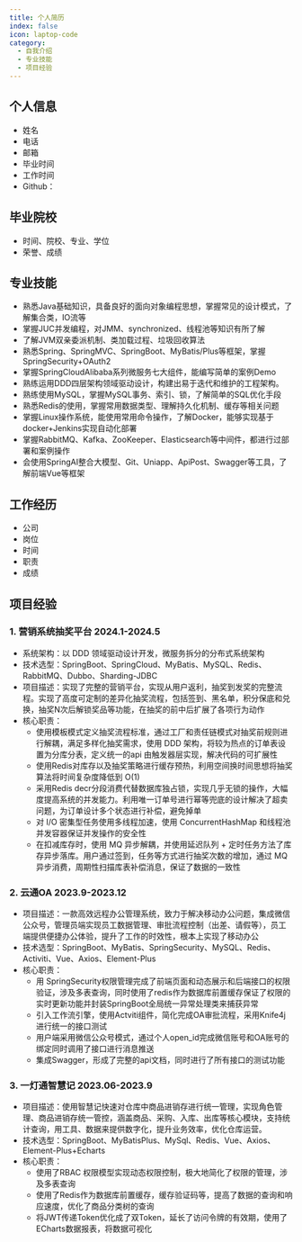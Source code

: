 ```yaml
---
title: 个人简历
index: false
icon: laptop-code
category:
  - 自我介绍
  - 专业技能
  - 项目经验
---
```


## 个人信息

- 姓名  
- 电话  
- 邮箱  
- 毕业时间
- 工作时间
- Github：


## 毕业院校

- 时间、院校、专业、学位
- 荣誉、成绩

## 专业技能

[//]: # (- 熟练掌握 Java 核心知识、JUC、HashMap、斐波那契散列等，具备良好的面向对象编程思想。)

[//]: # (- 熟练掌握 Java 设计模式，如工厂、代理、组合、策略等设计模式，并善用设计原则构建可复用代码。)

[//]: # (- 熟练使用 IDEA、Eclipse、Visual Studio Code、Navicat、PostMan、Git、Maven、SVN 等开发工具。)

[//]: # (- 深入理解 JVM 底层原理，熟悉 JVM 各类垃圾收集器的使用及核心参数的调优，具备一定的 JVM 调优能力。)

[//]: # (- `深入学习 Spring 核心流程模块，如IOC、AOP、依赖倒置等，掌握Spring解决复杂场景所需的分治、抽象和知识（设计模式、设计原则），能从核心原理上解决Spring场景问题。同时，具备基于 Spring 开发 SpringBoot Starter 的技能，减少研发成本，为复杂项目提供通用技术组件。`)

[//]: # (- `深入学习 MyBatis 核心流程模块，包括会话、反射、代理、事务和插件，熟练掌握 ORM 框架的设计思想、实现方式和应用价值。并根据需求结合 MyBatis 插件机制，开发企业所需的功能，如数据分页、数据库表路由、监控日志和数据安全等。`)

[//]: # (- 深入理解 Spring Boot，Spring Cloud 等微服务框架的设计原理及底层架构，熟悉各种微服务架构设计比如服务注册与发现，服务降级，限流，熔断，服务网关路由设计，服务安全认证架构。)

[//]: # (- 熟悉 Dubbo、Zookeeper 等分布式服务协调与治理等技术。)

[//]: # (- 熟练掌握 MySql，掌握 MySQL 主从同步，读写分离技术以及集群的搭建，具备一定的 SQL 调优能力。)

[//]: # (- 深入理解 Redis 线程模型，熟练掌握 Redis 的核心数据结构的使用场景，熟悉各种缓存高并发的使用场景，比如缓存雪崩，缓存穿透等。)

[//]: # (- 熟练掌握分布式场景中的常见的技术问题及解决，比如分布式锁，分布式事务，分布式 session，分布式任务调度。)

[//]: # (- 熟悉 RabbitMQ、Kafka 等常用的消息中间件进行消息的异步数据处理。)

[//]: # (- 了解分布式搜索引擎 ElasticSearch，并能基于 ELK+Kafka 搭建分布式日志收集系统，以及 x-pack-jdbc 的扩展使用。)

[//]: # (- 熟悉 docker 常用命令，能够实现基于 docker+Jenkins 实现自动化部署)

[//]: # (- 掌握 Linux 常用命令，了解 Nginx 服务器的反向代理、负载均衡、动静分离等。)

[//]: # (- 熟练运用 DDD 四层架构领域驱动设计，构建出易于迭代和维护的工程架构，遵守整洁代码、洋葱架构设计思想。)

- 熟悉Java基础知识，具备良好的面向对象编程思想，掌握常见的设计模式，了解集合类，IO流等
- 掌握JUC并发编程，对JMM、synchronized、线程池等知识有所了解
- 了解JVM双亲委派机制、类加载过程、垃圾回收算法
- 熟悉Spring、SpringMVC、SpringBoot、MyBatis/Plus等框架，掌握SpringSecurity+OAuth2
- 掌握SpringCloudAlibaba系列微服务七大组件，能编写简单的案例Demo
- 熟练运用DDD四层架构领域驱动设计，构建出易于迭代和维护的工程架构。
- 熟练使用MySQL，掌握MySQL事务、索引、锁，了解简单的SQL优化手段
- 熟悉Redis的使用，掌握常用数据类型、理解持久化机制、缓存等相关问题
- 掌握Linux操作系统，能使用常用命令操作，了解Docker，能够实现基于docker+Jenkins实现自动化部署
- 掌握RabbitMQ、Kafka、ZooKeeper、Elasticsearch等中间件，都进行过部署和案例操作
- 会使用SpringAI整合大模型、Git、Uniapp、ApiPost、Swagger等工具，了解前端Vue等框架

## 工作经历

- 公司
- 岗位
- 时间
- 职责
- 成绩

## 项目经验

### 1. 营销系统抽奖平台                                               2024.1-2024.5
- 系统架构：以 DDD 领域驱动设计开发，微服务拆分的分布式系统架构
- 技术选型：SpringBoot、SpringCloud、MyBatis、MySQL、Redis、RabbitMQ、Dubbo、Sharding-JDBC
- 项目描述：实现了完整的营销平台，实现从用户返利，抽奖到发奖的完整流程。实现了高度可定制的差异化抽奖流程，包括签到、黑名单，积分保底和兑换，抽奖N次后解锁奖品等功能，在抽奖的前中后扩展了各项行为动作
- 核心职责：
    - 使用模板模式定义抽奖流程标准，通过工厂和责任链模式对抽奖前规则进行解耦，满足多样化抽奖需求，使用 DDD 架构，将较为热点的订单表设置为分库分表，定义统一的api 由触发器层实现，解决代码的可扩展性
    - 使用Redis对库存以及抽奖策略进行缓存预热，利用空间换时间思想将抽奖算法将时间复杂度降低到 O(1)
    - 采用Redis decr分段消费代替数据库独占锁，实现几乎无锁的操作，大幅度提高系统的并发能力。利用唯一订单号进行幂等兜底的设计解决了超卖问题，为订单设计多个状态进行补偿，避免掉单
    - 对 I/O 密集型任务使用多线程加速，使用 ConcurrentHashMap 和线程池并发容器保证并发操作的安全性
    - 在扣减库存时，使用 MQ 异步解耦，并使用延迟队列 + 定时任务方法了库存异步落库。用户通过签到，任务等方式进行抽奖次数的增加，通过 MQ 异步消费，周期性扫描库表补偿消息，保证了数据的一致性

### 2. 云通OA                                                      2023.9-2023.12
- 项目描述：一款高效远程办公管理系统，致力于解决移动办公问题，集成微信公众号，管理员端实现员工数据管理、审批流程控制（出差、请假等），员工端提供便捷办公体验，提升了工作的时效性，根本上实现了移动办公
- 技术选型：SpringBoot、MyBatis、SpringSecurity、MySQL、Redis、Activiti、Vue、Axios、Element-Plus
- 核心职责：
    - 用 SpringSecurity权限管理完成了前端页面和动态展示和后端接口的权限验证，涉及多表查询，同时使用了redis作为数据库前置缓存保证了权限的实时更新功能并封装SpringBoot全局统一异常处理类来捕获异常
    - 引入工作流引擎，使用Actviti组件，简化完成OA审批流程，采用Knife4j进行统一的接口测试
    - 用户端采用微信公众号模式，通过个人open_id完成微信账号和OA账号的绑定同时调用了接口进行消息推送
    - 集成Swagger，形成了完整的api文档，同时进行了所有接口的测试功能 

### 3. 一灯通智慧记                                                 2023.06-2023.9

- 项目描述：使用智慧记快速对仓库中商品进销存进行统一管理，实现角色管理、商品进销存统一管控，涵盖商品、采购、入库、出库等核心模块，支持统计查询，用工具、数据来提供数字化，提升业务效率，优化仓库运营。
- 技术选型：SpringBoot、MyBatisPlus、MySql、Redis、Vue、Axios、Element-Plus+Echarts
- 核心职责：
    - 使用了RBAC 权限模型实现动态权限控制，极大地简化了权限的管理，涉及多表查询
    - 使用了Redis作为数据库前置缓存，缓存验证码等，提高了数据的查询和响应速度，优化了商品分类树的查询
    - 将JWT传递Token优化成了双Token，延长了访问令牌的有效期，使用了ECharts数据报表，将数据可视化
